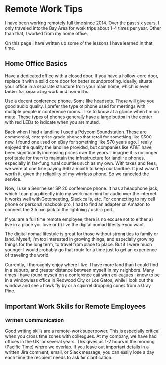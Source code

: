 # Remote Work Tips

I have been working remotely full time since 2014. Over the past six years,
I only traveled into the Bay Area for work trips about 1-4 times per year.
Other than that, I worked from my home office.

On this page I have written up some of the lessons I have learned in that time.

## Home Office Basics

Have a dedicated office with a closed door.
If you have a hollow-core door, replace it with a solid core
door for better soundproofing. Ideally, situate your office in a separate
structure from your main home, which is even better for separating work and
home life.

Use a decent conference phone. Some like headsets. These will give you good
audio quality. I prefer the type of phone
used for meetings with multiple people in conference rooms. I like to know
at a glance when I'm on mute. These types of phones generally have a large
button in the center with red LEDs to indicate when you are muted.

Back when I had a landline I used a Polycom Soundstation. These are
commercial, enterprise grade phones that retail for something like $500 new.
I found one used on eBay for something like $70 years ago. I really enjoyed
the quality the landline provided, but companies like AT&T have been
significantly increasing prices over the years. I imagine it is no longer
profitable for them to maintain the infrastructure for landline phones,
especially in far-flung rural counties such as my own.
With taxes and fees, we were
at one time paying $60 a month to keep our landline. It just wasn't worth it,
given the reliability of my wireless phone. So we canceled the service.

Now, I use a Sennheiser SP 20 conference phone. It has a headphone jack, which
I can plug directly into my work mac mini for audio over the internet. It
works well with Gotomeeting, Slack calls, etc. For connecting to my cell phone
or personal macbook pro, I had to find an adapter on Amazon to connect
the 3.5 mm jack to the lightning / usb-c port.

If you are a full time remote employee, there is no excuse not to either
a) live in a place you love or b) live the digital nomad lifestyle you want.

The digital nomad lifestyle is great for those without strong ties to
family or land. Myself, I'm too interested in growing things, and especially
growing things for the long term, to travel from place to place. But if I were
much younger I would probably go that route for a time just to get an
experience of traveling the world.

Currently, I thoroughly enjoy where I live. I have more land than I could find
in a suburb, and greater distance between myself in my neighbors. Many times
I have found myself on a conference call with colleagues I know to be in a
windowless office in Redwood City or Los Gatos, while I look out the window and
see a hawk fly by or a squirrel dropping cones from a Gray Pine.

## Important Work Skills for Remote Employees

### Written Communication

Good writing skills are a remote-work superpower. This is especially critical when you
cross time zones with colleagues. At my company, we have had offices in the UK
for several years. This gives us 1-2 hours in the morning (Pacific Time)
where we overlap. If you leave out important details in a written Jira comment,
email, or Slack message, you can easily lose a day each time the recipient needs
to ask for clarification. 
